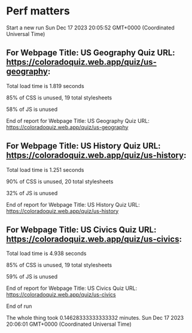 # Perf matters


Start a new run
Sun Dec 17 2023 20:05:52 GMT+0000 (Coordinated Universal Time)








## For Webpage Title: US Geography Quiz URL: https://coloradoquiz.web.app/quiz/us-geography: 


Total load time is 1.819 seconds


85% of CSS is unused, 19 total stylesheets


58% of JS is unused


End of report for Webpage Title: US Geography Quiz URL: https://coloradoquiz.web.app/quiz/us-geography




## For Webpage Title: US History Quiz URL: https://coloradoquiz.web.app/quiz/us-history: 


Total load time is 1.251 seconds


90% of CSS is unused, 20 total stylesheets


32% of JS is unused


End of report for Webpage Title: US History Quiz URL: https://coloradoquiz.web.app/quiz/us-history




## For Webpage Title: US Civics Quiz URL: https://coloradoquiz.web.app/quiz/us-civics: 


Total load time is 4.938 seconds


85% of CSS is unused, 19 total stylesheets


59% of JS is unused


End of report for Webpage Title: US Civics Quiz URL: https://coloradoquiz.web.app/quiz/us-civics


End of run


The whole thing took 0.14628333333333332 minutes.
Sun Dec 17 2023 20:06:01 GMT+0000 (Coordinated Universal Time)




